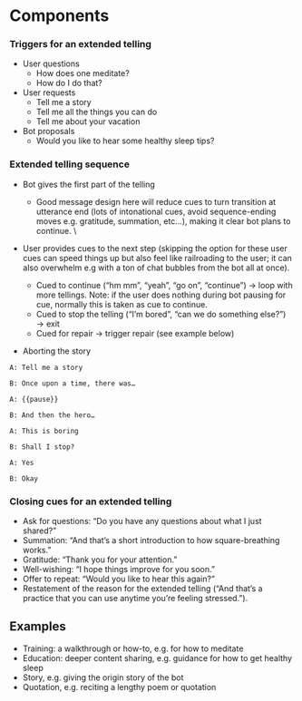 # Components

### Triggers for an extended telling

* User questions
  * How does one meditate?
  * How do I do that?
* User requests
  * Tell me a story
  * Tell me all the things you can do
  * Tell me about your vacation
* Bot proposals
  * Would you like to hear some healthy sleep tips?

### Extended telling sequence

* Bot gives the first part of the telling
  * Good message design here will reduce cues to turn transition at utterance end (lots of intonational cues, avoid sequence-ending moves e.g. gratitude, summation, etc…), making it clear bot plans to continue. \

* User provides cues to the next step (skipping the option for these user cues can speed things up but also feel like railroading to the user; it can also overwhelm e.g with a ton of chat bubbles from the bot all at once).
  * Cued to continue (“hm mm”, “yeah”, “go on”, “continue”) → loop with more tellings. Note: if the user does nothing during bot pausing for cue, normally this is taken as cue to continue.
  * Cued to stop the telling (“I’m bored”, “can we do something else?”) → exit
  * Cued for repair → trigger repair (see example below)
* Aborting the story

`A: Tell me a story`

`B: Once upon a time, there was…`

`A: {{pause}}`

`B: And then the hero…`

`A: This is boring`

`B: Shall I stop?`

`A: Yes`

`B: Okay`

### Closing cues for an extended telling

* Ask for questions: “Do you have any questions about what I just shared?”
* Summation: “And that’s a short introduction to how square-breathing works.”
* Gratitude: “Thank you for your attention.”
* Well-wishing: “I hope things improve for you soon.”
* Offer to repeat: “Would you like to hear this again?”
* Restatement of the reason for the extended telling (“And that’s a practice that you can use anytime you’re feeling stressed.”).

## Examples

* Training: a walkthrough or how-to, e.g. for how to meditate&#x20;
* Education: deeper content sharing, e.g. guidance for how to get healthy sleep&#x20;
* Story, e.g. giving the origin story of the bot&#x20;
* Quotation, e.g. reciting a lengthy poem or quotation
